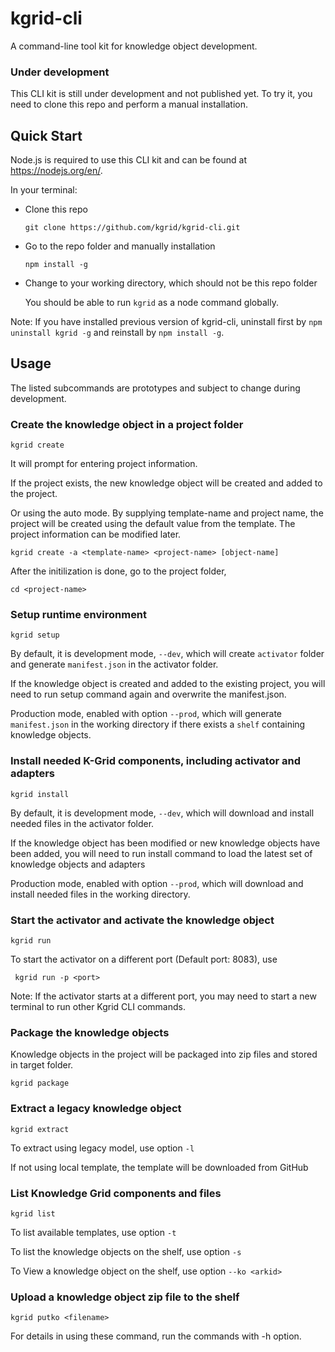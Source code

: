 # kgrid-cli

A command-line tool kit for knowledge object development.

### Under development

This CLI kit is still under development and not published yet. To try it, you need to clone this repo and perform a manual installation.

## Quick Start

Node.js is required to use this CLI kit and can be found at https://nodejs.org/en/.

In your terminal:
- Clone this repo

    ```git clone https://github.com/kgrid/kgrid-cli.git```

- Go to the repo folder and manually installation

    ```npm install -g```

- Change to your working directory, which should not be this repo folder

    You should be able to run `kgrid` as a node command globally.

Note: If you have installed previous version of kgrid-cli, uninstall first by `npm uninstall kgrid -g` and reinstall by `npm install -g`.


## Usage

The listed subcommands are prototypes and subject to change during development.

### Create the knowledge object in a project folder

`kgrid create `

It will prompt for entering project information.

If the project exists, the new knowledge object will be created and added to the project.

Or using the auto mode. By supplying template-name and project name, the project will be created using the default value from the template. The project information can be modified later.

`kgrid create -a <template-name> <project-name> [object-name]`

After the initilization is done, go to the project folder,

`cd <project-name>`



### Setup runtime environment

``` kgrid setup ```

By default, it is development mode, `--dev`, which will create `activator` folder and generate `manifest.json` in the activator folder.

If the knowledge object is created and added to the existing project, you will need to run setup command again and overwrite the manifest.json.

Production mode, enabled with option `--prod`, which will generate `manifest.json` in the working directory if there exists a `shelf` containing knowledge objects.



### Install needed K-Grid components, including activator and adapters

``` kgrid install ```

By default, it is development mode, `--dev`, which will download and install needed files in the activator folder.

If the knowledge object has been modified or new knowledge objects have been added, you will need to run install command to load the latest set of knowledge objects and adapters

Production mode, enabled with option `--prod`, which will download and install needed files in the working directory.



### Start the activator and activate the knowledge object

``` kgrid run ```

To start the activator on a different port (Default port: 8083), use

``` kgrid run -p <port>```

Note: If the activator starts at a different port, you may need to start a new terminal to run other Kgrid CLI commands.



### Package the knowledge objects

Knowledge objects in the project will be packaged into zip files and stored in target folder.

``` kgrid package ```



### Extract a legacy knowledge object

``` kgrid extract ```

To extract using legacy model, use option `-l`

If not using local template, the template will be downloaded from GitHub




### List Knowledge Grid components and files

``` kgrid list ```

To list available templates, use option `-t`

To list  the knowledge objects on the shelf, use option `-s`

To View a knowledge object on the shelf, use option `--ko <arkid>`



### Upload a knowledge object zip file to the shelf

``` kgrid putko <filename> ```


For details in using these command, run the commands with -h option.
